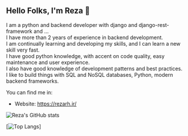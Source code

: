 
## Hello Folks, I'm Reza 👋


I am a python and backend developer with django and django-rest-framework and ...\
I have more than 2 years of experience in backend development.\
I am continually learning and developing my skills, and I can learn a new skill very fast.\
I have good python knowledge, with accent on code quality, easy maintenance and user experience.\
I also have good knowledge of development patterns and best practices.\
I like to build things with SQL and NoSQL databases, Python, modern backend frameworks.

You can find me in:

- Website: https://rezarh.ir/


![Reza's GitHub stats](https://github-readme-stats.vercel.app/api?username=theonlykingpin&show_icons=true)

[![Top Langs](https://github-readme-stats.vercel.app/api/top-langs/?username=theonlykingpin&layout=compact)]

